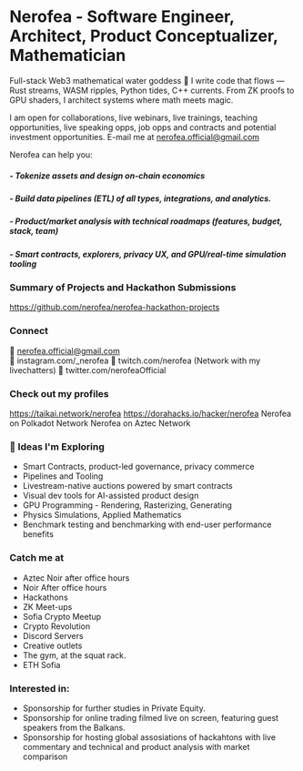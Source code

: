 # Nerofea - Software Engineer, Architect, Product Conceptualizer, Mathematician

Full-stack Web3 mathematical water goddess 🌊
I write code that flows — Rust streams, WASM ripples, Python tides, C++ currents.
From ZK proofs to GPU shaders, I architect systems where math meets magic.

I am open for collaborations, live webinars, live trainings, teaching opportunities, live speaking opps, job opps and contracts and potential investment opportunities. E-mail me at nerofea.official@gmail.com

Nerofea can help you:

##### - Tokenize assets and design on-chain economics
##### - Build data pipelines  (ETL) of all types, integrations, and analytics. 
##### - Product/market analysis with technical roadmaps (features, budget, stack, team)
##### - Smart contracts, explorers, privacy UX, and GPU/real-time simulation tooling

### Summary of Projects and Hackathon Submissions

https://github.com/nerofea/nerofea-hackathon-projects

### Connect
💌 nerofea.official@gmail.com  
💌 instagram.com/_nerofea
💌 twitch.com/nerofea  (Network with my livechatters) 
💌 twitter.com/nerofeaOfficial

### Check out my profiles
https://taikai.network/nerofea
https://dorahacks.io/hacker/nerofea
Nerofea on Polkadot Network
Nerofea on Aztec Network

### 🌱 Ideas I'm Exploring

- Smart Contracts, product-led governance, privacy commerce
- Pipelines and Tooling
- Livestream-native auctions powered by smart contracts  
- Visual dev tools for AI-assisted product design  
- GPU Programming - Rendering, Rasterizing, Generating
- Physics Simulations, Applied Mathematics
- Benchmark testing and benchmarking with end-user performance benefits

### Catch me at
- Aztec Noir after office hours 
- Noir After office hours
- Hackathons
- ZK Meet-ups
- Sofia Crypto Meetup
- Crypto Revolution
- Discord Servers
- Creative outlets
- The gym, at the squat rack.
- ETH Sofia

### Interested in: 
- Sponsorship for further studies in Private Equity.
- Sponsorship for online trading filmed live on screen, featuring guest speakers from the Balkans. 
- Sponsorship for hosting global assosiations of hackahtons with live commentary and technical and product analysis with market comparison
